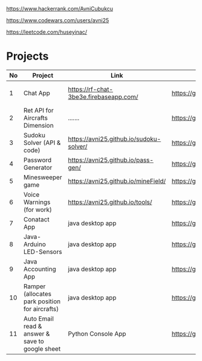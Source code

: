 https://www.hackerrank.com/AvniCubukcu

https://www.codewars.com/users/avni25

https://leetcode.com/huseyinac/

# Projects

| No | Project   | Link           | Source Code   | Info|
|--- | --------  | -------------- |-------------- | ----|
| 1  | Chat App |  https://rf-chat-3be3e.firebaseapp.com/ | https://github.com/avni25/rf-chat | Javascript, React, Firebase|
| 2  | Ret API for Aircrafts Dimension | .......  | https://github.com/avni25/rest-api | Javascript, Express, MongoDB|
| 3  | Sudoku Solver (API & code) | https://avni25.github.io/sudoku-solver/ | https://github.com/avni25/sudoku-solver | API, Javascript, HTML, CSS|
| 4  | Password Generator | https://avni25.github.io/pass-gen/ | https://github.com/avni25/pass-gen | Javascript, React|
| 5  | Minesweeper game | https://avni25.github.io/mineField/ | https://github.com/avni25/mineField | Javascript, HTML, CSS|
| 6  | Voice Warnings (for work) | https://avni25.github.io/tools/ | https://github.com/avni25/tools | Javascript, HTML, CSS|
| 7  | Conatact App | java desktop app | https://github.com/avni25/Contacts | Java, SQLite|
| 8  | Java-Arduino LED-Sensors | java desktop app | https://github.com/avni25/arduinoJavaSerialCom | Java, JSerialCom, JFreeChart|
| 9  | Java Accounting App | java desktop app | https://github.com/avni25/AccountingApp | Java, JavaFX, SQLite|
| 10  | Ramper (allocates park position for aircrafts) | java desktop app | https://github.com/avni25/Ramper | Java, JavaFX, SQLite|
| 11  | Auto Email read & answer & save to google sheet | Python Console App | https://github.com/avni25/slots | Python |


<!--
**avni25/avni25** is a ✨ _special_ ✨ repository because its `README.md` (this file) appears on your GitHub profile.

Here are some ideas to get you started:

- 🔭 I’m currently working on ...
- 🌱 I’m currently learning ...
- 👯 I’m looking to collaborate on ...
- 🤔 I’m looking for help with ...
- 💬 Ask me about ...
- 📫 How to reach me: ...
- 😄 Pronouns: ...
- ⚡ Fun fact: ...
-->
